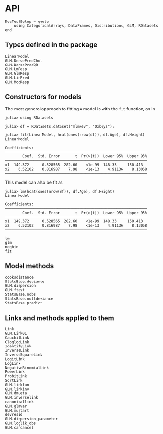 # API

```@meta
DocTestSetup = quote
    using CategoricalArrays, DataFrames, Distributions, GLM, RDatasets
end
```

## Types defined in the package

```@docs
LinearModel
GLM.DensePredChol
GLM.DensePredQR
GLM.LmResp
GLM.GlmResp
GLM.LinPred
GLM.ModResp
```

## Constructors for models

The most general approach to fitting a model is with the `fit` function, as in
```jldoctest constructors
julia> using RDatasets

julia> df = RDatasets.dataset("mlmRev", "Oxboys");

julia> fit(LinearModel, hcat(ones(nrow(df)), df.Age), df.Height)
LinearModel

Coefficients:
─────────────────────────────────────────────────────────────────
        Coef.  Std. Error       t  Pr(>|t|)  Lower 95%  Upper 95%
─────────────────────────────────────────────────────────────────
x1  149.372      0.528565  282.60    <1e-99  148.33     150.413
x2    6.52102    0.816987    7.98    <1e-13    4.91136    8.13068
─────────────────────────────────────────────────────────────────
```

This model can also be fit as
```jldoctest constructors
julia> lm(hcat(ones(nrow(df)), df.Age), df.Height)
LinearModel

Coefficients:
─────────────────────────────────────────────────────────────────
        Coef.  Std. Error       t  Pr(>|t|)  Lower 95%  Upper 95%
─────────────────────────────────────────────────────────────────
x1  149.372      0.528565  282.60    <1e-99  148.33     150.413
x2    6.52102    0.816987    7.98    <1e-13    4.91136    8.13068
─────────────────────────────────────────────────────────────────
```

```@docs
lm
glm
negbin
fit
```

## Model methods
```@docs
cooksdistance
StatsBase.deviance
GLM.dispersion
GLM.ftest
StatsBase.nobs
StatsBase.nulldeviance
StatsBase.predict
```

## Links and methods applied to them
```@docs
Link
GLM.Link01
CauchitLink
CloglogLink
IdentityLink
InverseLink
InverseSquareLink
LogitLink
LogLink
NegativeBinomialLink
PowerLink
ProbitLink
SqrtLink
GLM.linkfun
GLM.linkinv
GLM.dmueta
GLM.inverselink
canonicallink
GLM.glmvar
GLM.mustart
devresid
GLM.dispersion_parameter
GLM.loglik_obs
GLM.cancancel
```
